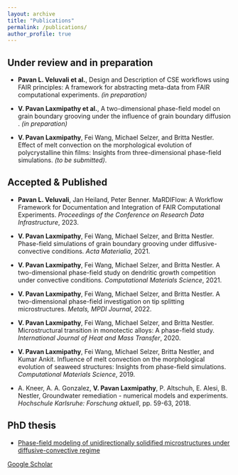 ```yaml
---
layout: archive
title: "Publications"
permalink: /publications/
author_profile: true
---
```


## Under review and in preparation
* **Pavan L. Veluvali et al.**, Design and Description of CSE workflows using FAIR principles: A framework for abstracting meta-data from FAIR computational experiments. *(in preparation)* 

* **V. Pavan Laxmipathy et al.**, A two-dimensional phase-field model on grain boundary grooving under the influence of grain boundary diffusion . *(in preparation)* 

* **V. Pavan Laxmipathy**, Fei Wang, Michael Selzer, and Britta Nestler. Effect of melt convection on the morphological evolution of polycrystalline thin films: Insights from three-dimensional phase-field simulations. *(to be submitted)*. 


## Accepted & Published 
* **Pavan L. Veluvali**, Jan Heiland, Peter Benner. MaRDIFlow: A Workflow Framework for Documentation and Integration of FAIR Computational Experiments. *Proceedings of the Conference on Research Data Infrastructure*, 2023.

* **V. Pavan Laxmipathy**, Fei Wang, Michael Selzer, and Britta Nestler. Phase-field simulations of grain boundary grooving under diffusive-convective conditions. *Acta Materialia*, 2021.

* **V. Pavan Laxmipathy**, Fei Wang, Michael Selzer, and Britta Nestler. A two-dimensional phase-field study on dendritic growth competition under convective conditions. *Computational Materials Science*, 2021.

* **V. Pavan Laxmipathy**, Fei Wang, Michael Selzer, and Britta Nestler. A two-dimensional phase-field investigation on tip splitting microstructures. *Metals, MPDI Journal*, 2022.

* **V. Pavan Laxmipathy**, Fei Wang, Michael Selzer, and Britta Nestler. Microstructural transition in monotectic alloys: A phase-field study. *International Journal of Heat and Mass Transfer*, 2020.

* **V. Pavan Laxmipathy**, Fei Wang, Michael Selzer, Britta Nestler, and Kumar Ankit. Influence of melt convection on the morphological evolution of seaweed structures: Insights
from phase-field simulations. *Computational Materials Science*, 2019.

* A. Kneer, A. A. Gonzalez, **V. Pavan Laxmipathy**, P. Altschuh, E. Alesi, B. Nestler, Groundwater remediation - numerical models and experiments. *Hochschule Karlsruhe: Forschung aktuell*, pp. 59-63, 2018.


## PhD thesis
* [Phase-field modeling of unidirectionally solidified microstructures under diffusive-convective regime](https://publikationen.bibliothek.kit.edu/1000134624)


[Google Scholar](https://scholar.google.de/citations?user=O6uqB1AAAAAJ&hl=en)

